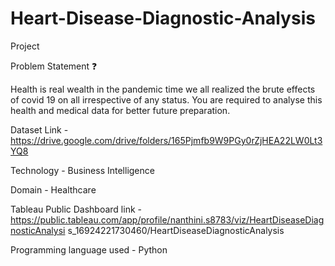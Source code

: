 # Heart-Disease-Diagnostic-Analysis
Project

Problem Statement ❓

Health is real wealth in the pandemic time we all realized the brute effects of covid 19 on all irrespective of any status. You are required to analyse this health and medical data for better future preparation.

Dataset Link -https://drive.google.com/drive/folders/165Pjmfb9W9PGy0rZjHEA22LW0Lt3YQ8

Technology - Business Intelligence

Domain - Healthcare

Tableau Public Dashboard link - https://public.tableau.com/app/profile/nanthini.s8783/viz/HeartDiseaseDiagnosticAnalysi
s_16924221730460/HeartDiseaseDiagnosticAnalysis

Programming language used - Python
